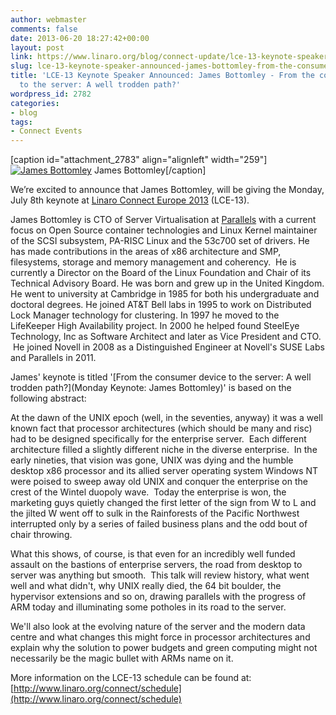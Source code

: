 ```yaml
---
author: webmaster
comments: false
date: 2013-06-20 18:27:42+00:00
layout: post
link: https://www.linaro.org/blog/connect-update/lce-13-keynote-speaker-announced-james-bottomley-from-the-consumer-device-to-the-server-a-well-trodden-path/
slug: lce-13-keynote-speaker-announced-james-bottomley-from-the-consumer-device-to-the-server-a-well-trodden-path
title: 'LCE-13 Keynote Speaker Announced: James Bottomley - From the consumer device
  to the server: A well trodden path?'
wordpress_id: 2782
categories:
- blog
tags:
- Connect Events
---
```


[caption id="attachment_2783" align="alignleft" width="259"][![James Bottomley](http://www.linaro.org/wp-content/uploads/2013/06/Nes9bjWR57t5JjLefuJ_eRVGnWBtKXw6HFinypIr2Ny5XlHXej83WarhkNbuJHDXzws2000.jpg)](http://www.linaro.org/wp-content/uploads/2013/06/Nes9bjWR57t5JjLefuJ_eRVGnWBtKXw6HFinypIr2Ny5XlHXej83WarhkNbuJHDXzws2000.jpg) James Bottomley[/caption]


We’re excited to announce that James Bottomley, will be giving the Monday, July 8th keynote at [Linaro Connect Europe 2013](http://www.linaro.org/connect) (LCE-13).




James Bottomley is CTO of Server Virtualisation at [Parallels](http://www.parallels.com/about/about-parallels/) with a current focus on Open Source container technologies and Linux Kernel maintainer of the SCSI subsystem, PA-RISC Linux and the 53c700 set of drivers. He has made contributions in the areas of x86 architecture and SMP, filesystems, storage and memory management and coherency.  He is currently a Director on the Board of the Linux Foundation and Chair of its Technical Advisory Board. He was born and grew up in the United Kingdom. He went to university at Cambridge in 1985 for both his undergraduate and doctoral degrees. He joined AT&T Bell labs in 1995 to work on Distributed Lock Manager technology for clustering. In 1997 he moved to the LifeKeeper High Availability project. In 2000 he helped found SteelEye Technology, Inc as Software Architect and later as Vice President and CTO.  He joined Novell in 2008 as a Distinguished Engineer at Novell's SUSE Labs and Parallels in 2011.




James' keynote is titled '[From the consumer device to the server: A well trodden path?](Monday Keynote: James Bottomley)' is based on the following abstract:




At the dawn of the UNIX epoch (well, in the seventies, anyway) it was a well known fact that processor architectures (which should be many and risc) had to be designed specifically for the enterprise server.  Each different architecture filled a slightly different niche in the diverse enterprise.  In the early nineties, that vision was gone, UNIX was dying and the humble desktop x86 processor and its allied server operating system Windows NT were poised to sweep away old UNIX and conquer the enterprise on the crest of the Wintel duopoly wave.  Today the enterprise is won, the marketing guys quietly changed the first letter of the sign from W to L and the jilted W went off to sulk in the Rainforests of the Pacific Northwest interrupted only by a series of failed business plans and the odd bout of chair throwing.




What this shows, of course, is that even for an incredibly well funded assault on the bastions of enterprise servers, the road from desktop to server was anything but smooth.  This talk will review history, what went well and what didn't, why UNIX really died, the 64 bit boulder, the hypervisor extensions and so on, drawing parallels with the progress of ARM today and illuminating some potholes in its road to the server.




We'll also look at the evolving nature of the server and the modern data centre and what changes this might force in processor architectures and explain why the solution to power budgets and green computing might not necessarily be the magic bullet with ARMs name on it.




More information on the LCE-13 schedule can be found at: [http://www.linaro.org/connect/schedule](http://www.linaro.org/connect/schedule)

